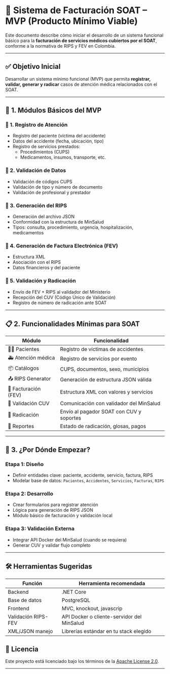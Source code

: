 
# 🏥 Sistema de Facturación SOAT – MVP (Producto Mínimo Viable)

Este documento describe cómo iniciar el desarrollo de un sistema funcional básico para la **facturación de servicios médicos cubiertos por el SOAT**, conforme a la normativa de RIPS y FEV en Colombia.

---

## ✅ Objetivo Inicial

Desarrollar un sistema mínimo funcional (MVP) que permita **registrar, validar, generar y radicar** casos de atención médica relacionados con el SOAT.

---

## 🧱 1. Módulos Básicos del MVP

### 🔹 1. Registro de Atención

- Registro del paciente (víctima del accidente)
- Datos del accidente (fecha, ubicación, tipo)
- Registro de servicios prestados:
  - Procedimientos (CUPS)
  - Medicamentos, insumos, transporte, etc.

### 🔹 2. Validación de Datos

- Validación de códigos CUPS
- Validación de tipo y número de documento
- Validación de profesional y prestador

### 🔹 3. Generación del RIPS

- Generación del archivo JSON
- Conformidad con la estructura de MinSalud
- Tipos: consulta, procedimiento, urgencia, hospitalización, medicamentos

### 🔹 4. Generación de Factura Electrónica (FEV)

- Estructura XML
- Asociación con el RIPS
- Datos financieros y del paciente

### 🔹 5. Validación y Radicación

- Envío de FEV + RIPS al validador del Ministerio
- Recepción del CUV (Código Único de Validación)
- Registro de número de radicación ante SOAT

---

## 📋 2. Funcionalidades Mínimas para SOAT

| Módulo                        | Funcionalidad                                             |
|------------------------------|-----------------------------------------------------------|
| 🧑‍⚕️ Pacientes                | Registro de víctimas de accidentes                        |
| 🚑 Atención médica           | Registro de servicios por evento                          |
| 📦 Catálogos                  | CUPS, documentos, sexo, municipios                        |
| 📤 RIPS Generator            | Generación de estructura JSON válida                     |
| 📄 Facturación (FEV)         | Estructura XML con valores y servicios                    |
| 🔐 Validación CUV            | Comunicación con validador del MinSalud                  |
| 📁 Radicación                | Envío al pagador SOAT con CUV y soportes                 |
| 🧾 Reportes                  | Estado de radicación, glosas, pagos                       |

---

## 🚀 3. ¿Por Dónde Empezar?

### Etapa 1: Diseño

- Definir entidades clave: paciente, accidente, servicio, factura, RIPS
- Modelar base de datos: `Pacientes`, `Accidentes`, `Servicios`, `Facturas`, `RIPS`

### Etapa 2: Desarrollo

- Crear formularios para registrar atención
- Lógica para generación de RIPS JSON
- Módulo básico de facturación y validación local

### Etapa 3: Validación Externa

- Integrar API Docker del MinSalud (cuando se requiera)
- Generar CUV y validar flujo completo

---

## 🛠️ Herramientas Sugeridas

| Función                     | Herramienta recomendada                  |
|-----------------------------|------------------------------------------|
| Backend                     | .NET Core                                |
| Base de datos               | PostgreSQL                               |
| Frontend                    | MVC, knockout, javascrip                 |
| Validación RIPS-FEV         | API Docker o cliente-servidor del MinSalud |
| XML/JSON manejo             | Librerías estándar en tu stack elegido   |





## 📖 Licencia

Este proyecto está licenciado bajo los términos de la [Apache License 2.0](LICENSE).

---